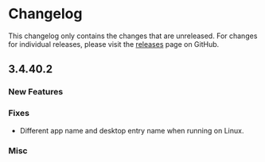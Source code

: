 # Changelog

This changelog only contains the changes that are unreleased. For changes for individual releases, please visit the
[releases](https://github.com/ATLauncher/ATLauncher/releases) page on GitHub.

## 3.4.40.2

### New Features

### Fixes

- Different app name and desktop entry name when running on Linux.

### Misc
